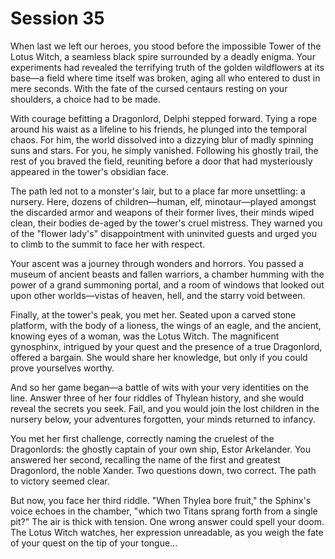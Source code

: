 # Session 35

When last we left our heroes, you stood before the impossible Tower of the Lotus Witch, a seamless black spire surrounded by a deadly enigma. Your experiments had revealed the terrifying truth of the golden wildflowers at its base—a field where time itself was broken, aging all who entered to dust in mere seconds. With the fate of the cursed centaurs resting on your shoulders, a choice had to be made.

With courage befitting a Dragonlord, Delphi stepped forward. Tying a rope around his waist as a lifeline to his friends, he plunged into the temporal chaos. For him, the world dissolved into a dizzying blur of madly spinning suns and stars. For you, he simply vanished. Following his ghostly trail, the rest of you braved the field, reuniting before a door that had mysteriously appeared in the tower's obsidian face.

The path led not to a monster's lair, but to a place far more unsettling: a nursery. Here, dozens of children—human, elf, minotaur—played amongst the discarded armor and weapons of their former lives, their minds wiped clean, their bodies de-aged by the tower's cruel mistress. They warned you of the "flower lady's" disappointment with uninvited guests and urged you to climb to the summit to face her with respect.

Your ascent was a journey through wonders and horrors. You passed a museum of ancient beasts and fallen warriors, a chamber humming with the power of a grand summoning portal, and a room of windows that looked out upon other worlds—vistas of heaven, hell, and the starry void between.

Finally, at the tower's peak, you met her. Seated upon a carved stone platform, with the body of a lioness, the wings of an eagle, and the ancient, knowing eyes of a woman, was the Lotus Witch. The magnificent gynosphinx, intrigued by your quest and the presence of a true Dragonlord, offered a bargain. She would share her knowledge, but only if you could prove yourselves worthy.

And so her game began—a battle of wits with your very identities on the line. Answer three of her four riddles of Thylean history, and she would reveal the secrets you seek. Fail, and you would join the lost children in the nursery below, your adventures forgotten, your minds returned to infancy.

You met her first challenge, correctly naming the cruelest of the Dragonlords: the ghostly captain of your own ship, Estor Arkelander. You answered her second, recalling the name of the first and greatest Dragonlord, the noble Xander. Two questions down, two correct. The path to victory seemed clear.

But now, you face her third riddle. "When Thylea bore fruit," the Sphinx's voice echoes in the chamber, "which two Titans sprang forth from a single pit?" The air is thick with tension. One wrong answer could spell your doom. The Lotus Witch watches, her expression unreadable, as you weigh the fate of your quest on the tip of your tongue...
